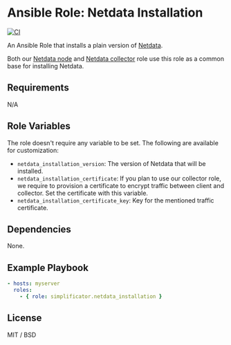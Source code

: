 # Ansible Role: Netdata Installation

[![CI](https://github.com/simplificator/ansible-role-netdata_installation/workflows/CI/badge.svg?event=push)](https://github.com/simplificator/ansible-role-netdata_installation/actions?query=workflow%3ACI)

An Ansible Role that installs a plain version of [Netdata](https://www.netdata.cloud/).

Both our [Netdata node](https://github.com/simplificator/ansible-role-netdata_node) and [Netdata collector](https://github.com/simplificator/ansible-role-netdata_collector) role use this role as a common base for installing Netdata.

## Requirements

N/A

## Role Variables

The role doesn't require any variable to be set. The following are available for customization:

* `netdata_installation_version`: The version of Netdata that will be installed.
* `netdata_installation_certificate`: If you plan to use our collector role, we require to provision a certificate to encrypt traffic between client and collector. Set the certificate with this variable.
* `netdata_installation_certificate_key`: Key for the mentioned traffic certificate.

## Dependencies

None.

## Example Playbook

```yaml
- hosts: myserver
  roles:
    - { role: simplificator.netdata_installation }
```

## License

MIT / BSD
